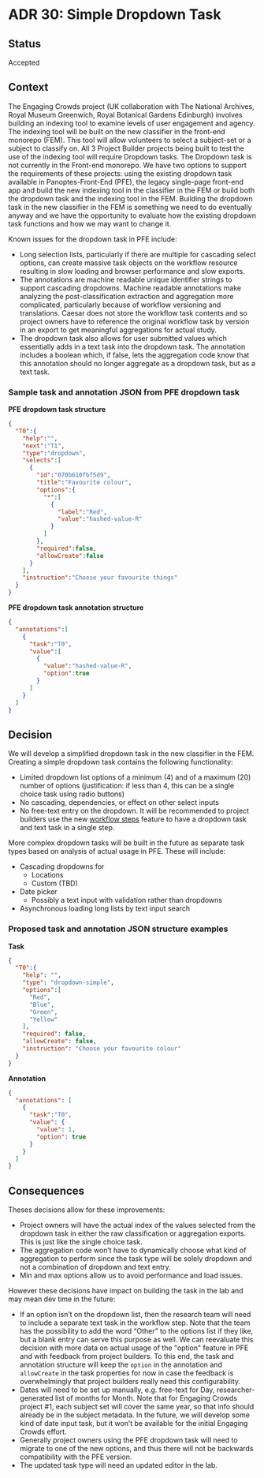 # ADR 30: Simple Dropdown Task

## Status
 
Accepted

## Context
 
The Engaging Crowds project (UK collaboration with The National Archives, Royal Museum Greenwich, Royal Botanical Gardens Edinburgh) involves building an indexing tool to examine levels of user engagement and agency. The indexing tool will be built on the new classifier in the front-end monorepo (FEM). This tool will allow volunteers to select a subject-set or a subject to classify on. All 3 Project Builder projects being built to test the use of the indexing tool will require Dropdown tasks. The Dropdown task is not currently in the Front-end monorepo. We have two options to support the requirements  of these projects: using the existing dropdown task available in Panoptes-Front-End (PFE), the legacy single-page front-end app and build the new indexing tool in the classifier in the FEM or build both the dropdown task and the indexing tool in the FEM. Building the dropdown task in the new classifier in the FEM is something we need to do eventually anyway and we have the opportunity to evaluate how the existing dropdown task functions and how we may want to change it. 

Known issues for the dropdown task in PFE include:

- Long selection lists, particularly if there are multiple for cascading select options, can create massive task objects on the workflow resource resulting in slow loading and browser performance and slow exports.
- The annotations are machine readable unique identifier strings to support cascading dropdowns. Machine readable annotations make analyzing the post-classification extraction and aggregation more complicated, particularly because of workflow versioning and translations. Caesar does not store the workflow task contents and so project owners have to reference the original workflow task by version in an export to get meaningful aggregations for actual study. 
- The dropdown task also allows for user submitted values which essentially adds in a text task into the dropdown task. The annotation includes a boolean which, if false, lets the aggregation code know that this annotation should no longer aggregate as a dropdown task, but as a text task.

### Sample task and annotation JSON from PFE dropdown task

**PFE dropdown task structure**

``` json
{ 
  "T0":{
    "help":"",
    "next":"T1",
    "type":"dropdown",
    "selects":[
      {
        "id":"070b610fbf5d9",
        "title":"Favourite colour",
        "options":{
          "*":[
            {
              "label":"Red",
              "value":"hashed-value-R"
            }
          ]
        },
        "required":false,
        "allowCreate":false
      }
    ],
    "instruction":"Choose your favourite things"
  }
}
```

**PFE dropdown task annotation structure**

```json
{
  "annotations":[
    {
      "task":"T0",
      "value":[
        {
          "value":"hashed-value-R",
          "option":true
        }
      ]
    }
  ]
}
```

## Decision
 
We will develop a simplified dropdown task in the new classifier in the FEM. Creating a simple dropdown task contains the following functionality:

- Limited dropdown list options of a minimum (4) and of a maximum (20) number of options (justification: if less than 4, this can be a single choice task using radio buttons)
- No cascading, dependencies, or effect on other select inputs
- No free-text entry on the dropdown. It will be recommended to project builders use the new [workflow steps](https://github.com/zooniverse/front-end-monorepo/blob/master/docs/arch/adr-05.md) feature to have a dropdown task and text task in a single step.

More complex dropdown tasks will be built in the future as separate task types based on analysis of actual usage in PFE. These will include:

- Cascading dropdowns for
  - Locations
  - Custom (TBD)
- Date picker
  - Possibly a text input with validation rather than dropdowns
- Asynchronous loading long lists by text input search

### Proposed task and annotation JSON structure examples

**Task**
``` json
{
  "T0":{
    "help": "",
    "type": "dropdown-simple",
    "options":[
      "Red",
      "Blue",
      "Green",
      "Yellow"
    ],
    "required": false,
    "allowCreate": false,
    "instruction": "Choose your favourite colour"
  }
}
```

**Annotation**
```json
{
  "annotations": [
    {
      "task":"T0",
      "value": {
        "value": 1,
        "option": true
      }
    }
  ]
}
```

## Consequences
 

Theses decisions allow for these improvements:

- Project owners will have the actual index of the values selected from the dropdown task in either the raw classification or aggregation exports. This is just like the single choice task.
- The aggregation code won’t have to dynamically choose what kind of aggregation to perform since the task type will be solely dropdown and not a combination of dropdown and text entry.
- Min and max options allow us to avoid performance and load issues.

However these decisions have impact on building the task in the lab and may mean dev time in the future:

- If an option isn’t on the dropdown list, then the research team will need to include a separate text task in the workflow step. Note that the team has the possibility to add the word “Other” to the options list if they like, but a blank entry can serve this purpose as well. We can reevaluate this decision with more data on actual usage of the "option" feature in PFE and with feedback from project builders. To this end, the task and annotation structure will keep the `option` in the annotation and `allowCreate` in the task properties for now in case the feedback is overwhelmingly that project builders really need this configurability. 
- Dates will need to be set up manually, e.g. free-text for Day, researcher-generated list of months for Month. Note that for Engaging Crowds project #1, each subject set will cover the same year, so that info should already be in the subject metadata. In the future, we will develop some kind of date input task, but it won’t be available for the initial Engaging Crowds effort.
- Generally project owners using the PFE dropdown task will need to migrate to one of the new options, and thus there will not be backwards compatibility with the PFE version.
- The updated task type will need an updated editor in the lab.